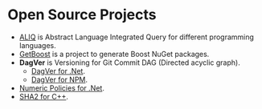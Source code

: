 Open Source Projects
====================

- [ALIQ](https://github.com/sergey-shandar/aliq) is Abstract Language Integrated Query for different programming languages.
- [GetBoost](https://github.com/sergey-shandar/getboost/blob/master/readme.md) is a project to generate Boost NuGet packages.
- **DagVer** is Versioning for Git Commit DAG (Directed acyclic graph).
  - [DagVer for .Net](https://github.com/sergey-shandar/dagver-nuget).
  - [DagVer for NPM](https://github.com/sergey-shandar/dagver).
- [Numeric Policies for .Net](https://github.com/sergey-shandar/numeric-policies).
- [SHA2 for C++](https://github.com/sergey-shandar/sha2).
